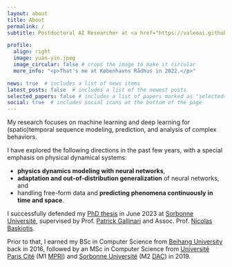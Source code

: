 ```yaml
---
layout: about
title: About
permalink: /
subtitle: Postdoctoral AI Researcher at <a href="https://valeoai.github.io/">Valeo.ai</a>. PhD from the <a href="https://www.isir.upmc.fr/equipes/mlia/">MLIA Team</a> at <a href="https://www.sorbonne-universite.fr">Sorbonne Université</a>, <a href="https://www.isir.upmc.fr">ISIR</a>.

profile:
  align: right
  image: yuan-yin.jpeg
  image_circular: false # crops the image to make it circular
  more_info: "<p>That's me at Københavns Rådhus in 2022.</p>"

news: true  # includes a list of news items
latest_posts: false  # includes a list of the newest posts
selected_papers: false # includes a list of papers marked as "selected={true}"
social: true  # includes social icons at the bottom of the page
---
```


My research focuses on machine learning and deep learning for (spatio)temporal sequence modeling, prediction, and analysis of complex behaviors. 

I have explored the following directions in the past few years, with a special emphasis on physical dynamical systems: 
- **physics dynamics modeling with neural networks**,
- **adaptation and out-of-distribution generalization** of neural networks, and
- handling free-form data and **predicting phenomena continuously in time and space**. 

I successfully defended my [PhD thesis](https://www.theses.fr/2023SORUS161) in June 2023 at [Sorbonne Université](https://www.sorbonne-universite.fr "prev. UPMC (Paris 6)"), supervised by Prof. [Patrick Gallinari](https://pages.isir.upmc.fr/gallinari/) and Assoc. Prof. [Nicolas Baskiotis](https://www.isir.upmc.fr/personnel/baskiotis/). 

Prior to that, I earned my BSc in Computer Science from [Beihang University](https://ev.buaa.edu.cn) back in 2016, followed by an MSc in Computer Science from [Université Paris Cité](https://u-paris.fr "ex-Paris-Diderot (Paris 7)") (M1 [MPRI](https://wikimpri.dptinfo.ens-cachan.fr/doku.php "Master Parisien de Recherche en Informatique")) and [Sorbonne Université](https://www.sorbonne-universite.fr "ex-UPMC (Paris 6)") (M2 [DAC](https://dac.lip6.fr/master/ "Données, Apprentissage, Connaissances")) in 2019.
